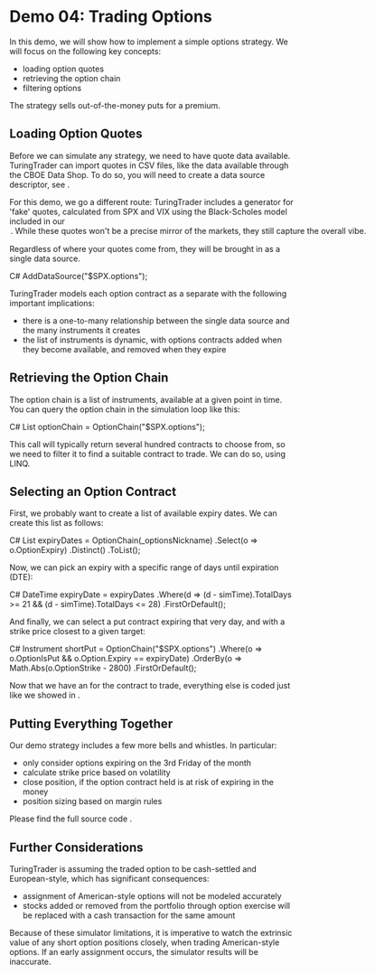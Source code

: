 # Demo 04: Trading Options

In this demo, we will show how to implement a simple options strategy. We will focus on the following key concepts:
* loading option quotes
* retrieving the option chain
* filtering options

The strategy sells out-of-the-money puts for a premium.

## Loading Option Quotes

Before we can simulate any strategy, we need to have quote data available. TuringTrader can import quotes in CSV files, like the data available through the CBOE Data Shop. To do so, you will need to create a data source descriptor, see <data sources>.

For this demo, we go a different route: TuringTrader includes a generator for 'fake' quotes, calculated from SPX and VIX using the Black-Scholes model included in our <option support package>. While these quotes won't be a precise mirror of the markets, they still capture the overall vibe.

Regardless of where your quotes come from, they will be brought in as a single data source. 

C#         AddDataSource("$SPX.options");

TuringTrader models each option contract as a separate <Instrument> with the following important implications:
* there is a one-to-many relationship between the single data source and the many instruments it creates
* the list of instruments is dynamic, with options contracts added when they become available, and removed when they expire

## Retrieving the Option Chain

The option chain is a list of instruments, available at a given point in time. You can query the option chain in the simulation loop like this:

C#
List<Instrument> optionChain = OptionChain("$SPX.options");

This call will typically return several hundred contracts to choose from, so we need to filter it to find a suitable contract to trade. We can do so, using LINQ.

## Selecting an Option Contract

First, we probably want to create a list of available expiry dates. We can create this list as follows:

C#
                List<DateTime> expiryDates = OptionChain(_optionsNickname)
                    .Select(o => o.OptionExpiry)
                    .Distinct()
                    .ToList();

Now, we can pick an expiry with a specific range of days until expiration (DTE):

C#
                DateTime expiryDate = expiryDates
                        .Where(d => (d - simTime).TotalDays >= 21
                            && (d - simTime).TotalDays <= 28)
                        .FirstOrDefault();

And finally, we can select a put contract expiring that very day, and with a strike price closest to a given target:

C#
Instrument shortPut = OptionChain("$SPX.options")
.Where(o => o.OptionIsPut
    && o.Option.Expiry == expiryDate)
.OrderBy(o => Math.Abs(o.OptionStrike - 2800)
.FirstOrDefault(); 

Now that we have an <Instrument> for the contract to trade, everything else is coded just like we showed in <trading stocks>.

## Putting Everything Together

Our demo strategy includes a few more bells and whistles. In particular:

* only consider options expiring on the 3rd Friday of the month
* calculate strike price based on volatility
* close position, if the option contract held is at risk of expiring in the money
* position sizing based on margin rules

Please find the full source code <here>.

## Further Considerations

TuringTrader is assuming the traded option to be cash-settled and European-style, which has significant consequences:

* assignment of American-style options will not be modeled accurately
* stocks added or removed from the portfolio through option exercise will be replaced with a cash transaction for the same amount

Because of these simulator limitations, it is imperative to watch the extrinsic value of any short option positions closely, when trading American-style options. If an early assignment occurs, the simulator results will be inaccurate.